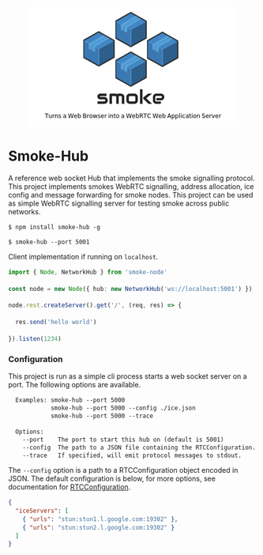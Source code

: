 <p align="center">
  <img src="https://raw.githubusercontent.com/sinclairzx81/smoke/master/docs/logo.png">
</p>

# Smoke-Hub

A reference web socket Hub that implements the smoke signalling protocol. This project implements smokes WebRTC signalling, address allocation, ice config and message forwarding for smoke nodes. This project can be used as simple WebRTC signalling server for testing smoke across public networks.

```
$ npm install smoke-hub -g
```
```
$ smoke-hub --port 5001
```

Client implementation if running on `localhost`.

```typescript
import { Node, NetworkHub } from 'smoke-node'

const node = new Node({ hub: new NetworkHub('ws://localhost:5001') })

node.rest.createServer().get('/', (req, res) => {
  
  res.send('hello world')

}).listen(1234)

```

### Configuration

This project is run as a simple cli process starts a web socket server on a port. The following options are available.

```
  Examples: smoke-hub --port 5000
            smoke-hub --port 5000 --config ./ice.json
            smoke-hub --port 5000 --trace
  
  Options:
    --port    The port to start this hub on (default is 5001)
    --config  The path to a JSON file containing the RTCConfiguration.
    --trace   If specified, will emit protocol messages to stdout.
```
The `--config` option is a path to a RTCConfiguration object encoded in JSON. The default configuration
is below, for more options, see documentation for [RTCConfiguration](https://developer.mozilla.org/en-US/docs/Web/API/RTCConfiguration). 
```json
{
  "iceServers": [
    { "urls": "stun:stun1.l.google.com:19302" },
    { "urls": "stun:stun2.l.google.com:19302" }
  ]
}
```